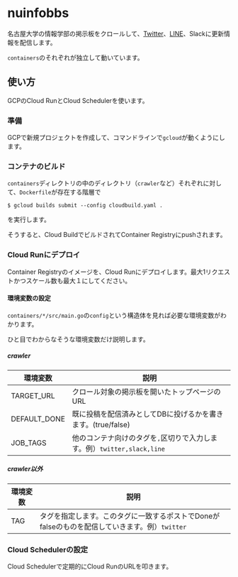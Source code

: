 # nuinfobbs

名古屋大学の情報学部の掲示板をクロールして、[Twitter](https://twitter.com/nuinfobbs)、[LINE](lin.ee/qqzeIFh)、Slackに更新情報を配信します。

`containers`のそれぞれが独立して動いています。

## 使い方

GCPのCloud RunとCloud Schedulerを使います。

### 準備

GCPで新規プロジェクトを作成して、コマンドラインで`gcloud`が動くようにします。

### コンテナのビルド

`containers`ディレクトリの中のディレクトリ（`crawler`など）それぞれに対して、`Dockerfile`が存在する階層で

`$ gcloud builds submit --config cloudbuild.yaml .`

を実行します。

そうすると、Cloud BuildでビルドされてContainer Registryにpushされます。

### Cloud Runにデプロイ

Container Registryのイメージを、Cloud Runにデプロイします。最大1リクエストかつスケール数も最大１にしてください。

#### 環境変数の設定

`containers/*/src/main.go`の`config`という構造体を見れば必要な環境変数がわかります。

ひと目でわからなそうな環境変数だけ説明します。

##### crawler

| 環境変数 | 説明 |
| -- | -- |
| TARGET_URL | クロール対象の掲示板を開いたトップページのURL |
| DEFAULT_DONE | 既に投稿を配信済みとしてDBに投げるかを書きます。(true/false) |
| JOB_TAGS | 他のコンテナ向けのタグを`,`区切りで入力します。例）`twitter,slack,line` |

##### crawler以外

| 環境変数 | 説明 |
| -- | -- |
| TAG | タグを指定します。このタグに一致するポストでDoneがfalseのものを配信していきます。例）`twitter` |

### Cloud Schedulerの設定

Cloud Schedulerで定期的にCloud RunのURLを叩きます。
